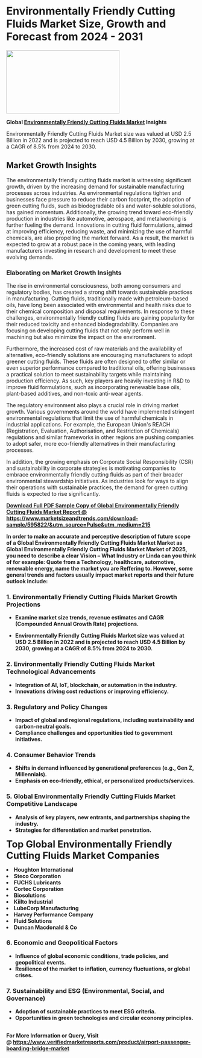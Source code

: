 <H1>Environmentally Friendly Cutting Fluids Market Size, Growth and Forecast from 2024 - 2031</H1><img class="aligncenter size-medium wp-image-584254" src="https://thirdeyenews.in/wp-content/uploads/2024/09/Global-Market-Research-300x168.jpeg" alt="" width="300" height="168" /><p><strong>Global&nbsp;<a href="https://www.marketsizeandtrends.com/download-sample/595822/&amp;utm_source=Pulse&amp;utm_medium=215">Environmentally Friendly Cutting Fluids Market</a> Insights</strong></p><p>Environmentally Friendly Cutting Fluids Market size was valued at USD 2.5 Billion in 2022 and is projected to reach USD 4.5 Billion by 2030, growing at a CAGR of 8.5% from 2024 to 2030.</p><p><h2>Market Growth Insights</h2> <p>The environmentally friendly cutting fluids market is witnessing significant growth, driven by the increasing demand for sustainable manufacturing processes across industries. As environmental regulations tighten and businesses face pressure to reduce their carbon footprint, the adoption of green cutting fluids, such as biodegradable oils and water-soluble solutions, has gained momentum. Additionally, the growing trend toward eco-friendly production in industries like automotive, aerospace, and metalworking is further fueling the demand. Innovations in cutting fluid formulations, aimed at improving efficiency, reducing waste, and minimizing the use of harmful chemicals, are also propelling the market forward. As a result, the market is expected to grow at a robust pace in the coming years, with leading manufacturers investing in research and development to meet these evolving demands.</p> <p><strong><a href="#"></a></strong></p> <h3>Elaborating on Market Growth Insights</h3> <p>The rise in environmental consciousness, both among consumers and regulatory bodies, has created a strong shift towards sustainable practices in manufacturing. Cutting fluids, traditionally made with petroleum-based oils, have long been associated with environmental and health risks due to their chemical composition and disposal requirements. In response to these challenges, environmentally friendly cutting fluids are gaining popularity for their reduced toxicity and enhanced biodegradability. Companies are focusing on developing cutting fluids that not only perform well in machining but also minimize the impact on the environment.</p> <p>Furthermore, the increased cost of raw materials and the availability of alternative, eco-friendly solutions are encouraging manufacturers to adopt greener cutting fluids. These fluids are often designed to offer similar or even superior performance compared to traditional oils, offering businesses a practical solution to meet sustainability targets while maintaining production efficiency. As such, key players are heavily investing in R&D to improve fluid formulations, such as incorporating renewable base oils, plant-based additives, and non-toxic anti-wear agents.</p> <p>The regulatory environment also plays a crucial role in driving market growth. Various governments around the world have implemented stringent environmental regulations that limit the use of harmful chemicals in industrial applications. For example, the European Union's REACH (Registration, Evaluation, Authorisation, and Restriction of Chemicals) regulations and similar frameworks in other regions are pushing companies to adopt safer, more eco-friendly alternatives in their manufacturing processes.</p> <p>In addition, the growing emphasis on Corporate Social Responsibility (CSR) and sustainability in corporate strategies is motivating companies to embrace environmentally friendly cutting fluids as part of their broader environmental stewardship initiatives. As industries look for ways to align their operations with sustainable practices, the demand for green cutting fluids is expected to rise significantly.</p> <p><strong><a href="#"></p><p><span class=""><strong>Download Full PDF Sample Copy of Global Environmentally Friendly Cutting Fluids Market Report</strong> @ <a href="https://www.marketsizeandtrends.com/download-sample/595822/&amp;utm_source=Pulse&amp;utm_medium=215" target="_blank">https://www.marketsizeandtrends.com/download-sample/595822/&amp;utm_source=Pulse&amp;utm_medium=215</a></span></p><p>In order to make an accurate and perceptive description of future scope of a Global&nbsp;Environmentally Friendly Cutting Fluids Market Market as Global&nbsp;Environmentally Friendly Cutting Fluids Market Market of 2025, you need to describe a clear Vision &ndash; What Industry or Linda can you think of for example: Quote from a Technology, healthcare, automotive, renewable energy, name the market you are Reffering to. However, some general trends and factors usually impact market reports and their future outlook include:</p><h3>1.&nbsp;<strong>Environmentally Friendly Cutting Fluids Market Growth Projections</strong></h3><ul><li>Examine market size trends, revenue estimates and CAGR (Compounded Annual Growth Rate) projections.</li><li><p>Environmentally Friendly Cutting Fluids Market size was valued at USD 2.5 Billion in 2022 and is projected to reach USD 4.5 Billion by 2030, growing at a CAGR of 8.5% from 2024 to 2030.</p></li></ul><h3>2.&nbsp;<strong>Environmentally Friendly Cutting Fluids Market Technological Advancements</strong></h3><ul><li>Integration of AI, IoT, blockchain, or automation in the industry.</li><li>Innovations driving cost reductions or improving efficiency.</li></ul><h3>3.&nbsp;<strong>Regulatory and Policy Changes</strong></h3><ul><li>Impact of global and regional regulations, including sustainability and carbon-neutral goals.</li><li>Compliance challenges and opportunities tied to government initiatives.</li></ul><h3>4.&nbsp;<strong>Consumer Behavior Trends</strong></h3><ul><li>Shifts in demand influenced by generational preferences (e.g., Gen Z, Millennials).</li><li>Emphasis on eco-friendly, ethical, or personalized products/services.</li></ul><h3>5.&nbsp;<strong>Global Environmentally Friendly Cutting Fluids Market Competitive Landscape</strong></h3><ul><li>Analysis of key players, new entrants, and partnerships shaping the industry.</li><li>Strategies for differentiation and market penetration.</li></ul><p data-pm-slice="1 1 []"><span style="color: inherit; font-family: inherit; font-size: 25px;">Top Global Environmentally Friendly Cutting Fluids Market Companies</span></p><div class="" data-test-id=""><p><li>Houghton International</li><li> Steco Corporation</li><li> FUCHS Lubricants</li><li> Cortec Corporation</li><li> Biosolutions</li><li> Kiilto Industrial</li><li> LubeCorp Manufacturing</li><li> Harvey Performance Company</li><li> Fluid Solutions</li><li> Duncan Macdonald & Co</li></p></div><h3>6.&nbsp;<strong>Economic and Geopolitical Factors</strong></h3><ul><li>Influence of global economic conditions, trade policies, and geopolitical events.</li><li>Resilience of the market to inflation, currency fluctuations, or global crises.</li></ul><h3>7.&nbsp;<strong>Sustainability and ESG (Environmental, Social, and Governance)</strong></h3><ul><li>Adoption of sustainable practices to meet ESG criteria.</li><li>Opportunities in green technologies and circular economy principles.</li></ul><h2><strong style="font-size: 14px;">For More Information or Query, Visit @&nbsp;</strong><a style="background-color: #ffffff; font-size: 14px;" href="https://www.marketsizeandtrends.com/report/environmentally-friendly-cutting-fluids-market/" target="_blank">https://www.verifiedmarketreports.com/product/airport-passenger-boarding-bridge-market</a></h2>
